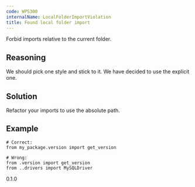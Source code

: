 ```yaml
---
code: WPS300
internalName: LocalFolderImportViolation
title: Found local folder import
---
```


Forbid imports relative to the current folder.

## Reasoning
We should pick one style and stick to it. We have decided to use the
explicit one.

## Solution
Refactor your imports to use the absolute path.

## Example

    # Correct:
    from my_package.version import get_version
    
    # Wrong:
    from .version import get_version
    from ..drivers import MySQLDriver

<div class="versionadded">

0.1.0

</div>